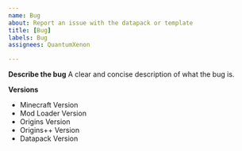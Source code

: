 ```yaml
---
name: Bug
about: Report an issue with the datapack or template
title: [Bug]
labels: Bug
assignees: QuantumXenon

---
```


**Describe the bug**
A clear and concise description of what the bug is.

**Versions**
- Minecraft Version
- Mod Loader Version
- Origins Version
- Origins++ Version
- Datapack Version
